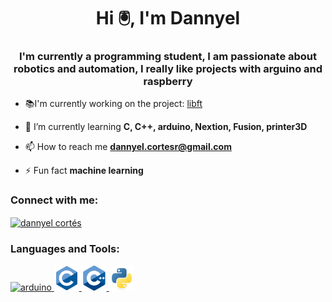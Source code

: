 <h1 align="center">Hi 🖲️, I'm Dannyel</h1>
<h3 align="center">I'm currently a programming student, I am passionate about robotics and automation, I really like projects with arguino and raspberry</h3>

- 📚I'm currently working on the project: [libft](git@github.com:lbDYX/42_cursus.git)

- 🌱 I’m currently learning **C, C++, arduino, Nextion, Fusion, printer3D**

- 📫 How to reach me **dannyel.cortesr@gmail.com**

- ⚡ Fun fact **machine learning**

<h3 align="left">Connect with me:</h3>
<p align="left">
<a href="https://linkedin.com/in/dannyel cortés" target="blank"><img align="center" src="https://raw.githubusercontent.com/rahuldkjain/github-profile-readme-generator/master/src/images/icons/Social/linked-in-alt.svg" alt="dannyel cortés" height="30" width="40" /></a>
</p>

<h3 align="left">Languages and Tools:</h3>
<p align="left"> <a href="https://www.arduino.cc/" target="_blank" rel="noreferrer"> <img src="https://cdn.worldvectorlogo.com/logos/arduino-1.svg" alt="arduino" width="40" height="40"/> </a> <a href="https://www.cprogramming.com/" target="_blank" rel="noreferrer"> <img src="https://raw.githubusercontent.com/devicons/devicon/master/icons/c/c-original.svg" alt="c" width="40" height="40"/> </a> <a href="https://www.w3schools.com/cpp/" target="_blank" rel="noreferrer"> <img src="https://raw.githubusercontent.com/devicons/devicon/master/icons/cplusplus/cplusplus-original.svg" alt="cplusplus" width="40" height="40"/> </a> <a href="https://www.python.org" target="_blank" rel="noreferrer"> <img src="https://raw.githubusercontent.com/devicons/devicon/master/icons/python/python-original.svg" alt="python" width="40" height="40"/> </a> </p>
